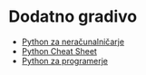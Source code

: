 # Dodatno gradivo

- [Python za neračunalničarje](https://dlib.si/stream/URN:NBN:SI:DOC-ZI7N81WJ/53828b4b-11d7-494f-bd85-49d90a9dcd33/PDF)
- [Python Cheat Sheet](https://www.pythoncheatsheet.org/)
- [Python za programerje](https://ucilnica.fri.uni-lj.si/file.php/166/Python%20za%20programerje.pdf)
